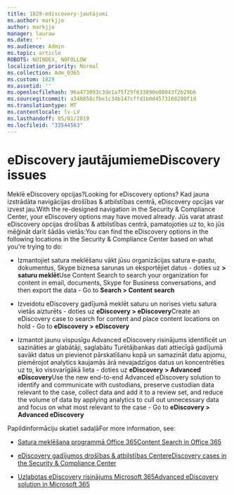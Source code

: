 ```yaml
---
title: 1829-ediscovery-jautājumi
ms.author: markjjo
author: markjjo
manager: lauraw
ms.date: ''
ms.audience: Admin
ms.topic: article
ROBOTS: NOINDEX, NOFOLLOW
localization_priority: Normal
ms.collection: Adm_O365
ms.custom: 1829
ms.assetid: ''
ms.openlocfilehash: 96a473093c3de1a75f29f633890e08043f2b29b6
ms.sourcegitcommit: a340858cfbe1c34b147cffd1b0d4573160200f1d
ms.translationtype: MT
ms.contentlocale: lv-LV
ms.lasthandoff: 05/01/2019
ms.locfileid: "33544563"
---
```

# <a name="ediscovery-issues"></a><span data-ttu-id="4d621-102">eDiscovery jautājumiem</span><span class="sxs-lookup"><span data-stu-id="4d621-102">eDiscovery issues</span></span>

<span data-ttu-id="4d621-103">Meklē eDiscovery opcijas?</span><span class="sxs-lookup"><span data-stu-id="4d621-103">Looking for eDiscovery options?</span></span> <span data-ttu-id="4d621-104">Kad jauna izstrādāta navigācijas drošības & atbilstības centrā, eDiscovery opcijas var izvest jau.</span><span class="sxs-lookup"><span data-stu-id="4d621-104">With the re-designed navigation in the Security & Compliance Center, your eDiscovery options may have moved already.</span></span>  <span data-ttu-id="4d621-105">Jūs varat atrast eDiscovery opcijas drošības & atbilstības centrā, pamatojoties uz to, ko jūs mēģināt darīt šādās vietās:</span><span class="sxs-lookup"><span data-stu-id="4d621-105">You can find the eDiscovery options in the following locations in the Security & Compliance Center based on what you're trying to do:</span></span>

- <span data-ttu-id="4d621-106">Izmantojiet satura meklēšanu vākt jūsu organizācijas satura e-pastu, dokumentus, Skype biznesa sarunas un eksportējiet datus - doties uz **> saturu meklēt**</span><span class="sxs-lookup"><span data-stu-id="4d621-106">Use Content Search to search your organization for content in email, documents, Skype for Business conversations, and then export the data - Go to **Search > Content search**</span></span>

- <span data-ttu-id="4d621-107">Izveidotu eDiscovery gadījumā meklēt saturu un norises vietu satura vietās aizturēts - doties uz **eDiscovery > eDiscovery**</span><span class="sxs-lookup"><span data-stu-id="4d621-107">Create an eDiscovery case to search for content and place content locations on hold - Go to **eDiscovery > eDiscovery**</span></span>

- <span data-ttu-id="4d621-108">Izmantot jaunu vispusīgu Advanced eDiscovery risinājums identificēt un sazināties ar glabātāji, saglabātu Turētājbankas dati attiecīgā gadījumā savākt datus un pievienot pārskatīšanu kopā un samazināt datu apjomu, piemērojot analytics kaujamās ārā nevajadzīgos datus un koncentrēties uz to, ko vissvarīgākā lieta - doties uz **eDiscovery > Advanced eDiscovery**</span><span class="sxs-lookup"><span data-stu-id="4d621-108">Use the new end-to-end Advanced eDiscovery solution to identify and communicate with custodians, preserve custodian data relevant to the case, collect data and add it to a review set, and reduce the volume of data by applying analytics to cull out unnecessary data and focus on what most relevant to the case -  Go to **eDiscovery > Advanced eDiscovery**</span></span>

<span data-ttu-id="4d621-109">Papildinformāciju skatiet sadaļā</span><span class="sxs-lookup"><span data-stu-id="4d621-109">For more information, see:</span></span>

- [<span data-ttu-id="4d621-110">Satura meklēšana programmā Office 365</span><span class="sxs-lookup"><span data-stu-id="4d621-110">Content Search in Office 365</span></span>](https://docs.microsoft.com/office365/securitycompliance/content-search)

- [<span data-ttu-id="4d621-111">eDiscovery gadījumos drošības & atbilstības Center</span><span class="sxs-lookup"><span data-stu-id="4d621-111">eDiscovery cases in the Security & Compliance Center</span></span>](https://docs.microsoft.com/office365/securitycompliance/ediscovery-cases)

- [<span data-ttu-id="4d621-112">Uzlabotas eDiscovery risinājums Microsoft 365</span><span class="sxs-lookup"><span data-stu-id="4d621-112">Advanced eDiscovery solution in Microsoft 365</span></span>](https://docs.microsoft.com/office365/securitycompliance/compliance20/overview-ediscovery-20)

